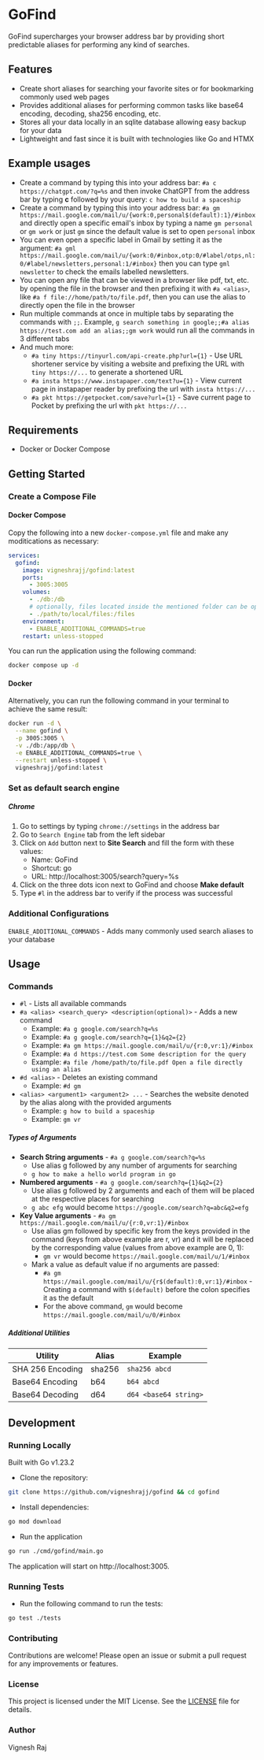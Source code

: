 # GoFind

GoFind supercharges your browser address bar by providing short predictable aliases for performing any kind of searches. 

## Features

- Create short aliases for searching your favorite sites or for bookmarking commonly used web pages
- Provides additional aliases for performing common tasks like base64 encoding, decoding, sha256 encoding, etc.
- Stores all your data locally in an sqlite database allowing easy backup for your data
- Lightweight and fast since it is built with technologies like Go and HTMX

## Example usages
- Create a command by typing this into your address bar: `#a c https://chatgpt.com/?q=%s` and then invoke ChatGPT from the address bar by typing **c** followed by your query: `c how to build a spaceship`
- Create a command by typing this into your address bar: `#a gm https://mail.google.com/mail/u/{work:0,personal$(default):1}/#inbox` and directly open a specific email's inbox by typing a name `gm personal` or `gm work` or just `gm` since the default value is set to open `personal` inbox
- You can even open a specific label in Gmail by setting it as the argument: `#a gml https://mail.google.com/mail/u/{work:0/#inbox,otp:0/#label/otps,nl:0/#label/newsletters,personal:1/#inbox}` then you can type `gml newsletter` to check the emails labelled newsletters.
- You can open any file that can be viewed in a browser like pdf, txt, etc. by opening the file in the browser and then prefixing it with `#a <alias>`, like `#a f file://home/path/to/file.pdf`, then you can use the alias to directly open the file in the browser
- Run multiple commands at once in multiple tabs by separating the commands with `;;`. Example, `g search something in google;;#a alias https://test.com add an alias;;gm work` would run all the commands in 3 different tabs
- And much more:
    - `#a tiny https://tinyurl.com/api-create.php?url={1}` - Use URL shortener service by visiting a website and prefixing the URL with `tiny https://...` to generate a shortened URL
    - `#a insta https://www.instapaper.com/text?u={1}` - View current page in instapaper reader by prefixing the url with `insta https://...`
    - `#a pkt https://getpocket.com/save?url={1}` - Save current page to Pocket by prefixing the url with `pkt https://...`

## Requirements

- Docker or Docker Compose

## Getting Started

### Create a Compose File

#### Docker Compose

Copy the following into a new `docker-compose.yml` file and make any moditications as necessary:

```yml
services:
  gofind:
    image: vigneshrajj/gofind:latest
    ports:
      - 3005:3005
    volumes:
      - ./db:/db
      # optionally, files located inside the mentioned folder can be opened directly using a command
      - ./path/to/local/files:/files
    environment:
      - ENABLE_ADDITIONAL_COMMANDS=true
    restart: unless-stopped
```

You can run the application using the following command:
```bash
docker compose up -d
```

#### Docker

Alternatively, you can run the following command in your terminal to achieve the same result:

```bash
docker run -d \
  --name gofind \
  -p 3005:3005 \
  -v ./db:/app/db \
  -e ENABLE_ADDITIONAL_COMMANDS=true \
  --restart unless-stopped \
  vigneshrajj/gofind:latest
```

### Set as default search engine

##### Chrome

1. Go to settings by typing `chrome://settings` in the address bar
2. Go to `Search Engine` tab from the left sidebar
3. Click on `Add` button next to **Site Search** and fill the form with these values:
    - Name: GoFind
    - Shortcut: go
    - URL: http://localhost:3005/search?query=%s
4. Click on the three dots icon next to GoFind and choose **Make default**
5. Type `#l` in the address bar to verify if the process was successful

### Additional Configurations

`ENABLE_ADDITIONAL_COMMANDS` - Adds many commonly used search aliases to your database

## Usage

### Commands

- `#l` - Lists all available commands
- `#a <alias> <search_query> <description(optional)>` - Adds a new command
    - Example: `#a g google.com/search?q=%s`
    - Example: `#a g google.com/search?q={1}&q2={2}`
    - Example: `#a gm https://mail.google.com/mail/u/{r:0,vr:1}/#inbox`
    - Example: `#a d https://test.com Some description for the query`
    - Example: `#a file /home/path/to/file.pdf Open a file directly using an alias`
- `#d <alias>` - Deletes an existing command
    - Example: `#d gm`
- `<alias> <argument1> <argument2> ...` - Searches the website denoted by the alias along with the provided arguments
    - Example: `g how to build a spaceship`
    - Example: `gm vr`

##### Types of Arguments

- **Search String arguments** -  `#a g google.com/search?q=%s`
    - Use alias g followed by any number of arguments for searching
    - `g how to make a hello world program in go`
- **Numbered arguments** -  `#a g google.com/search?q={1}&q2={2}`
    - Use alias g followed by 2 arguments and each of them will be placed at the respective places for searching
    - `g abc efg` would become `https://google.com/search?q=abc&q2=efg`
- **Key Value arguments** - `#a gm https://mail.google.com/mail/u/{r:0,vr:1}/#inbox`
    - Use alias gm followed by specific key from the keys provided in the command (keys from above example are r, vr) and it will be replaced by the corresponding value (values from above example are 0, 1):
        - `gm vr` would become `https://mail.google.com/mail/u/1/#inbox`
    - Mark a value as default value if no arguments are passed:
        - `#a gm https://mail.google.com/mail/u/{r$(default):0,vr:1}/#inbox` - Creating a command with `$(default)` before the colon specifies it as the default
        - For the above command, `gm` would become `https://mail.google.com/mail/u/0/#inbox`

##### Additional Utilities

| Utility          | Alias  | Example               |
|------------------|--------|-----------------------|
| SHA 256 Encoding | sha256 | `sha256 abcd`         |
| Base64 Encoding  | b64    | `b64 abcd`            |
| Base64 Decoding  | d64    | `d64 <base64 string>` |

## Development

### Running Locally

Built with Go v1.23.2
- Clone the repository:
```bash
git clone https://github.com/vigneshrajj/gofind && cd gofind
```
- Install dependencies:
```bash
go mod download
```
- Run the application
```bash
go run ./cmd/gofind/main.go
```
The application will start on http://localhost:3005.

### Running Tests

- Run the following command to run the tests:
```bash
go test ./tests
```

### Contributing

Contributions are welcome! Please open an issue or submit a pull request for any improvements or features.

### License

This project is licensed under the MIT License. See the [LICENSE](LICENSE) file for details.

### Author

Vignesh Raj
